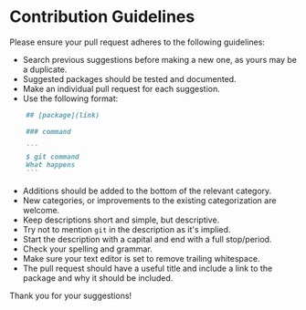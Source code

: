 # Contribution Guidelines

Please ensure your pull request adheres to the following guidelines:

- Search previous suggestions before making a new one, as yours may be a duplicate.
- Suggested packages should be tested and documented.
- Make an individual pull request for each suggestion.
- Use the following format: 

```md
    ## [package](link)

    ### command

    ```
    $ git command
    What happens
    ```
```

- Additions should be added to the bottom of the relevant category.
- New categories, or improvements to the existing categorization are welcome.
- Keep descriptions short and simple, but descriptive.
- Try not to mention `git` in the description as it's implied.
- Start the description with a capital and end with a full stop/period.
- Check your spelling and grammar.
- Make sure your text editor is set to remove trailing whitespace.
- The pull request should have a useful title and include a link to the package and why it should be included.

Thank you for your suggestions!
